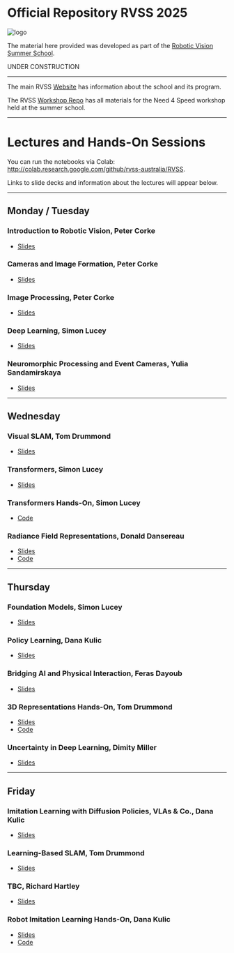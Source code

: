 # Official Repository RVSS 2025

![logo](Pics/RVSS-logo-col.med.jpg)

The material here provided was developed as part of the [Robotic Vision Summer School](https://www.rvss.org.au/).

UNDER CONSTRUCTION

---
The main RVSS [Website](https://www.rvss.org.au/) has information about the school and its program.

The RVSS [Workshop Repo](https://github.com/rvss-australia/RVSS_Need4Speed) has all materials for the Need 4 Speed workshop held at the summer school.

---
# Lectures and Hands-On Sessions
You can run the notebooks via Colab: http://colab.research.google.com/github/rvss-australia/RVSS.

Links to slide decks and information about the lectures will appear below.

---
## Monday / Tuesday

### Introduction to Robotic Vision, Peter Corke
* [Slides](todo)

### Cameras and Image Formation, Peter Corke
* [Slides](todo)

### Image Processing, Peter Corke
* [Slides](todo)

### Deep Learning, Simon Lucey
* [Slides](todo)

### Neuromorphic Processing and Event Cameras, Yulia Sandamirskaya
* [Slides](todo)

---
## Wednesday

### Visual SLAM, Tom Drummond
* [Slides](todo)

### Transformers, Simon Lucey
* [Slides](todo)

### Transformers Hands-On, Simon Lucey
* [Code](todo)

### Radiance Field Representations, Donald Dansereau
* [Slides](todo)
* [Code](todo)

---
## Thursday

### Foundation Models, Simon Lucey
* [Slides](todo)

### Policy Learning, Dana Kulic
* [Slides](todo)

### Bridging AI and Physical Interaction, Feras Dayoub	
* [Slides](todo)

### 3D Representations Hands-On, Tom Drummond
* [Slides](todo)
* [Code](todo)

### Uncertainty in Deep Learning, Dimity Miller
* [Slides](todo)

---
## Friday

### Imitation Learning with Diffusion Policies, VLAs & Co., Dana Kulic
* [Slides](todo)

### Learning-Based SLAM, Tom Drummond
* [Slides](todo)

### TBC, Richard Hartley
* [Slides](todo)

### Robot Imitation Learning Hands-On, Dana Kulic
* [Slides](todo)
* [Code](TODO)

